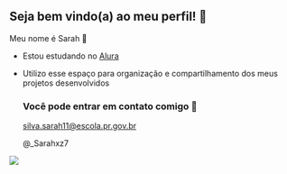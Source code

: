 ## Seja bem vindo(a) ao meu perfil! 💝

Meu nome é Sarah 💅

- Estou estudando no [Alura](https://www.alura.com.br)
- Utilizo esse espaço para organização e compartilhamento dos meus projetos desenvolvidos
  ### Você pode entrar em contato comigo 📧

  silva.sarah11@escola.pr.gov.br

  @_Sarahxz7

![](   https://media1.tenor.com/m/yBq7aeVxWq8AAAAC/sofia-the-first-princess-sofia.gif)

